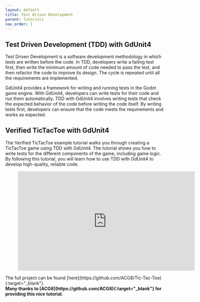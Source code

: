 ```yaml
---
layout: default
title: Test Driven Development
parent: Tutorials
nav_order: 1
---
```



## Test Driven Development (TDD) with GdUnit4

Test Driven Development is a software development methodology in which tests are written before the code. In TDD, developers write a failing test first,
then write the minimum amount of code needed to pass the test, and then refactor the code to improve its design.
The cycle is repeated until all the requirements are implemented.

GdUnit4 provides a framework for writing and running tests in the Godot game engine. With GdUnit4,
developers can write tests for their code and run them automatically. TDD with GdUnit4 involves writing tests that check the expected behavior of the code
before writing the code itself. By writing tests first, developers can ensure that the code meets the requirements and works as expected.

## Verified TicTacToe with GdUnit4

The Verified TicTacToe example tutorial walks you through creating a TicTacToe game using TDD with GdUnit4. The tutorial shows you how to write tests for the
different components of the game, including game logic. By following this tutorial, you will learn how to use TDD with GdUnit4 to develop high-quality,
reliable code.
<figure class="video_container">
    <iframe width="560" height="315"
        src="https://www.youtube.com/embed/videoseries?list=PLilLng_Pi9bW3GwCXYDaMYRJb54oc_H6F"
        title="YouTube video player" frameborder="0"
        allow="accelerometer; autoplay; clipboard-write; encrypted-media; gyroscope; picture-in-picture; web-share" allowfullscreen>
    </iframe>
</figure>
The full project can be found [here](https://github.com/ACG8/Tic-Tac-Toe){:target="_blank"}.<br>
<b>Many thanks to [ACG8](https://github.com/ACG8){:target="_blank"} for providing this nice tutorial.</b>
